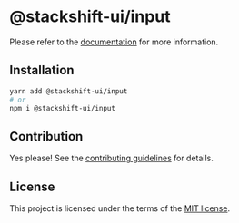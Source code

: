 # @stackshift-ui/input

Please refer to the [documentation](https://stackshift-ui.webriq.com/docs/components/input) for more information.

## Installation

```sh
yarn add @stackshift-ui/input
# or
npm i @stackshift-ui/input
```

## Contribution

Yes please! See the
[contributing guidelines](https://github.com/stackshift-ui/components/master/CONTRIBUTING.md)
for details.

## License

This project is licensed under the terms of the
[MIT license](https://github.com/stackshift-ui/components/master/LICENSE).

